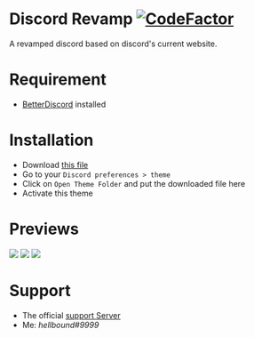 # Discord Revamp [![CodeFactor](https://www.codefactor.io/repository/github/hellbound1337/discord-revamp/badge)](https://www.codefactor.io/repository/github/hellbound1337/discord-revamp)
A revamped discord based on discord's current website.

# Requirement

- [BetterDiscord](https://github.com/rauenzi/BetterDiscordApp) installed

# Installation

- Download [this file](https://srv-file6.gofile.io/downloadStore/srv-store1/WZBOO2/DiscordRevamp.theme.css)
- Go to your `Discord preferences > theme`
- Click on `Open Theme Folder` and put the downloaded file here
- Activate this theme

# Previews
<img src="https://i.imgur.com/rkHPWut.png"/>
<img src="https://i.imgur.com/D6hmRir.png"/>
<img src="https://i.imgur.com/9CULtTr.png"/>

# Support 
- The official [support Server](https://discord.gg/pCc7q4Z)
- Me: *hellbound#9999*

